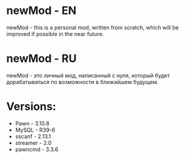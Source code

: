 # newMod - EN
newMod - this is a personal mod, written from scratch, which will be improved if possible in the near future.

# newMod - RU
newMod - это личный мод, написанный с нуля, который будет дорабатываться по возможности в ближайшем будущем.

# Versions:
- Pawn - 3.10.8
- MySQL - R39-6
- sscanf - 2.13.1
- streamer - 2.0
- pawncmd - 3.3.6
